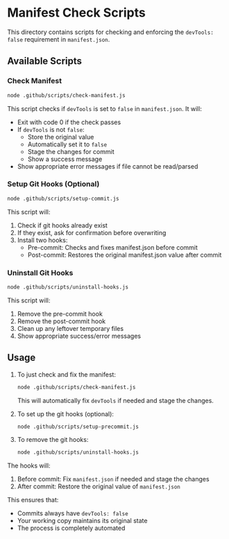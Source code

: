 # Manifest Check Scripts

This directory contains scripts for checking and enforcing the `devTools: false` requirement in `manifest.json`.

## Available Scripts

### Check Manifest
```bash
node .github/scripts/check-manifest.js
```
This script checks if `devTools` is set to `false` in `manifest.json`. It will:
- Exit with code 0 if the check passes
- If `devTools` is not `false`:
  - Store the original value
  - Automatically set it to `false`
  - Stage the changes for commit
  - Show a success message
- Show appropriate error messages if file cannot be read/parsed

### Setup Git Hooks (Optional)
```bash
node .github/scripts/setup-commit.js
```
This script will:
1. Check if git hooks already exist
2. If they exist, ask for confirmation before overwriting
3. Install two hooks:
   - Pre-commit: Checks and fixes manifest.json before commit
   - Post-commit: Restores the original manifest.json value after commit

### Uninstall Git Hooks
```bash
node .github/scripts/uninstall-hooks.js
```
This script will:
1. Remove the pre-commit hook
2. Remove the post-commit hook
3. Clean up any leftover temporary files
4. Show appropriate success/error messages

## Usage

1. To just check and fix the manifest:
   ```bash
   node .github/scripts/check-manifest.js
   ```
   This will automatically fix `devTools` if needed and stage the changes.

2. To set up the git hooks (optional):
   ```bash
   node .github/scripts/setup-precommit.js
   ```

3. To remove the git hooks:
   ```bash
   node .github/scripts/uninstall-hooks.js
   ```

The hooks will:
1. Before commit: Fix `manifest.json` if needed and stage the changes
2. After commit: Restore the original value of `manifest.json`

This ensures that:
- Commits always have `devTools: false`
- Your working copy maintains its original state
- The process is completely automated 
